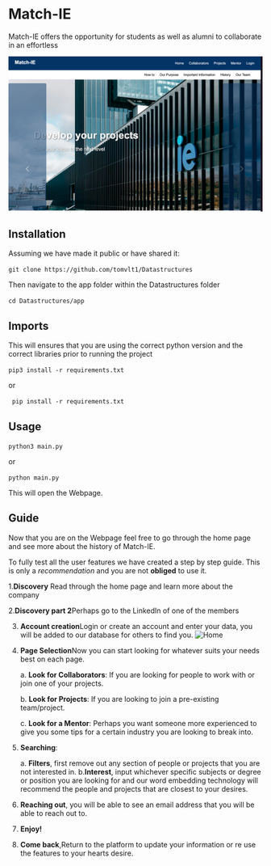 
# Match-IE 

Match-IE offers the opportunity for students as well as alumni to collaborate in an effortless

![Home](app/static/images/home.png)
## Installation
Assuming we have made it public or have shared it:

```git clone https://github.com/tomvlt1/Datastructures```

Then navigate to the app folder within the Datastructures folder

``` cd Datastructures/app ```

## Imports 
This will ensures that you are using the correct python version and the correct libraries prior to running the project

``` pip3 install -r requirements.txt ```

or

``` pip install -r requirements.txt```

## Usage
``` python3 main.py ```

or 

```python main.py```

This will open the Webpage.




## Guide

Now that you are on the Webpage feel free to go through the home page and see more about the history of Match-IE.

To fully test all the user features we have created a step by step guide. This is only a _recommendation_ and you are not **obliged** to use it.

1.**Discovery** Read through the home page and learn more about the company

2.**Discovery part 2**Perhaps go to the LinkedIn of one of the members

3. **Account creation**Login or create an account and enter your data, you will be added to our database for others to find you.
![Home](app/static/images/login.png)

4. **Page Selection**Now you can start looking for whatever suits your needs best on each page.

    a. **Look for Collaborators**: If you are looking for people to work with or join one of your projects.

    b. **Look for Projects**: If you are looking to join a pre-existing team/project.

    c. **Look for a Mentor**: Perhaps you want someone more experienced to give you some tips for a certain industry you are looking to break into.

5. **Searching**:

    a. **Filters**, first remove out any section of people or projects that you are not interested in.
    b.**Interest**, input whichever specific subjects or degree or position you are looking for and our word embedding technology will recommend the people and projects that are closest to your desires.

6. **Reaching out**, you will be able to see an email address that you will be able to reach out to.

7. **Enjoy!**

8. **Come back**,Return to the platform to update your information or re use the features to your hearts desire.